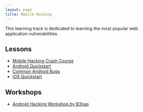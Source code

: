 ```yaml
---
layout: page
title: Mobile Hacking
---
```


This learning track is dedicated to learning the most popular web application vulnerabilities. 

Lessons
-----
- [Mobile Hacking Crash Course](../sessions/mobile_crash_course)
- [Android Quickstart](../sessions/android_quickstart)
- [Common Android Bugs](../sessions/common_android_bugs)
- [iOS Quickstart](../sessions/ios_quickstart)


Workshops
-----
- [Android Hacking Workshop by B3nas](../sessions/android-hacking-b3nac)
